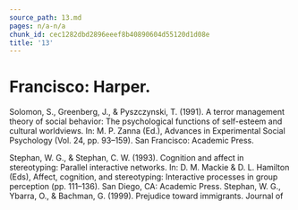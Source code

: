 ```yaml
---
source_path: 13.md
pages: n/a-n/a
chunk_id: cec1282dbd2896eeef8b40890604d55120d1d08e
title: '13'
---
```

# Francisco: Harper.

Solomon, S., Greenberg, J., & Pyszczynski, T. (1991). A terror management theory of social behavior: The psychological functions of self-esteem and cultural worldviews. In: M. P. Zanna (Ed.), Advances in Experimental Social Psychology (Vol. 24, pp. 93–159). San Francisco: Academic Press.

Stephan, W. G., & Stephan, C. W. (1993). Cognition and affect in stereotyping: Parallel interactive networks. In: D. M. Mackie & D. L. Hamilton (Eds), Affect, cognition, and stereotyping: Interactive processes in group perception (pp. 111–136). San Diego, CA: Academic Press. Stephan, W. G., Ybarra, O., & Bachman, G. (1999). Prejudice toward immigrants. Journal of
